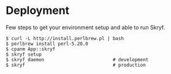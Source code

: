 # Deployment

Few steps to get your environment setup and able to run Skryf.

```
$ curl -L http://install.perlbrew.pl | bash
$ perlbrew install perl-5.20.0
$ cpanm App::skryf
$ skryf setup
$ skryf daemon                         # development
$ skryf                                # production
```
